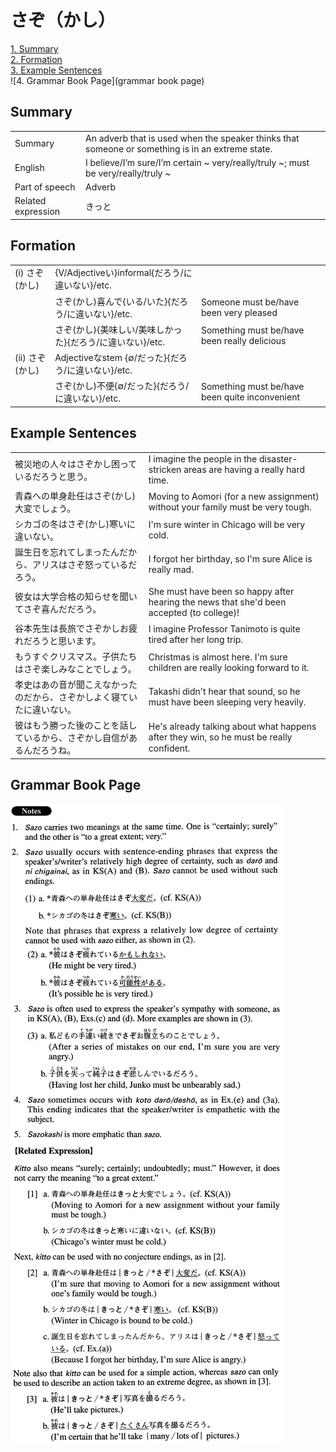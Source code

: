 # さぞ（かし）

[1. Summary](#summary)<br>
[2. Formation](#formation)<br>
[3. Example Sentences](#example-sentences)<br>
![4. Grammar Book Page](grammar book page)<br>


## Summary

<table><tr>   <td>Summary</td>   <td>An adverb that is used when the speaker thinks that someone or something is in an extreme state.</td></tr><tr>   <td>English</td>   <td>I believe/I’m sure/I’m certain ~ very/really/truly ~; must be very/really/truly ~</td></tr><tr>   <td>Part of speech</td>   <td>Adverb</td></tr><tr>   <td>Related expression</td>   <td>きっと</td></tr></table>

## Formation

<table class="table"><tbody><tr class="tr head"><td class="td"><span class="numbers">(i)</span> <span class="concept">さぞ</span><span>(</span><span class="concept">かし</span><span>)</span> </td><td class="td"><span class="concept"></span><span>{V/Adjectiveい}informal{だろう/に違いない}/etc.</span></td><td class="td"></td></tr><tr class="tr"><td class="td"></td><td class="td"><span class="concept">さぞ</span><span>(</span><span class="concept">かし</span><span>)喜んで{いる/いた}{だろう/に違いない}/etc.</span></td><td class="td"><span>Someone must be/have been very pleased</span></td></tr><tr class="tr"><td class="td"></td><td class="td"><span class="concept">さぞ</span><span>(</span><span class="concept">かし</span><span>){美味しい/美味しかった}{だろう/に違いない}/etc.</span></td><td class="td"><span>Something must be/have been really delicious</span></td></tr><tr class="tr head"><td class="td"><span class="numbers">(ii)</span> <span class="concept">さぞ</span><span>(</span><span class="concept">かし</span><span>)</span> </td><td class="td"><span class="concept"></span><span>Adjectiveなstem {∅/だった}{だろう/に違いない}/etc.</span></td><td class="td"></td></tr><tr class="tr"><td class="td"></td><td class="td"><span class="concept">さぞ</span><span>(</span><span class="concept">かし</span><span>)不便{∅/だった}{だろう/に違いない}/etc.</span></td><td class="td"><span>Something must be/have been quite inconvenient</span></td></tr></tbody></table>

## Example Sentences

<table><tr>   <td>被災地の人々はさぞかし困っているだろうと思う。</td>   <td>I imagine the people in the disaster-stricken areas are having a really hard time.</td></tr><tr>   <td>青森への単身赴任はさぞ(かし)大変でしょう。</td>   <td>Moving to Aomori (for a new assignment) without your family must be very tough.</td></tr><tr>   <td>シカゴの冬はさぞ(かし)寒いに違いない。</td>   <td>I'm sure winter in Chicago will be very cold.</td></tr><tr>   <td>誕生日を忘れてしまったんだから、アリスはさぞ怒っているだろう。</td>   <td>I forgot her birthday, so I'm sure Alice is really mad.</td></tr><tr>   <td>彼女は大学合格の知らせを聞いてさぞ喜んだだろう。</td>   <td>She must have been so happy after hearing the news that she'd been accepted (to college)!</td></tr><tr>   <td>谷本先生は長旅でさぞかしお疲れだろうと思います。</td>   <td>I imagine Professor Tanimoto is quite tired after her long trip.</td></tr><tr>   <td>もうすぐクリスマス。子供たちはさぞ楽しみなことでしょう。</td>   <td>Christmas is almost here. I'm sure children are really looking forward to it.</td></tr><tr>   <td>孝史はあの音が聞こえなかったのだから、さぞかしよく寝ていたに違いない。</td>   <td>Takashi didn't hear that sound, so he must have been sleeping very heavily.</td></tr><tr>   <td>彼はもう勝った後のことを話しているから、さぞかし自信があるんだろうね。</td>   <td>He's already talking about what happens after they win, so he must be really conﬁdent.</td></tr></table>

## Grammar Book Page

![](../img/Advancedさぞ(かし).png)

